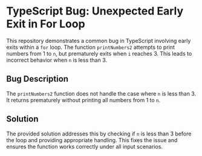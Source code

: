 # TypeScript Bug: Unexpected Early Exit in For Loop

This repository demonstrates a common bug in TypeScript involving early exits within a `for` loop. The function `printNumbers2` attempts to print numbers from 1 to `n`, but prematurely exits when `i` reaches 3. This leads to incorrect behavior when `n` is less than 3.

## Bug Description

The `printNumbers2` function does not handle the case where `n` is less than 3. It returns prematurely without printing all numbers from 1 to `n`.

## Solution

The provided solution addresses this by checking if `n` is less than 3 before the loop and providing appropriate handling. This fixes the issue and ensures the function works correctly under all input scenarios.